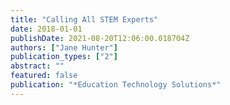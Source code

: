 ```yaml
---
title: "Calling All STEM Experts"
date: 2018-01-01
publishDate: 2021-08-20T12:06:00.018704Z
authors: ["Jane Hunter"]
publication_types: ["2"]
abstract: ""
featured: false
publication: "*Education Technology Solutions*"
---
```


